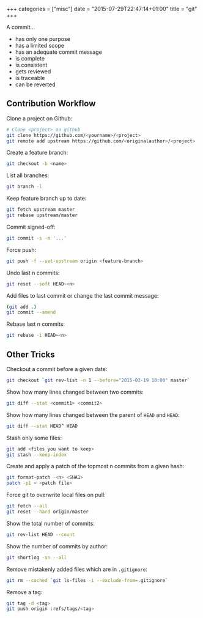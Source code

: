 +++
categories = ["misc"]
date = "2015-07-29T22:47:14+01:00"
title = "git"
+++

A commit...

- has only one purpose
- has a limited scope
- has an adequate commit message
- is complete
- is consistent
- gets reviewed
- is traceable
- can be reverted

## Contribution Workflow

Clone a project on Github:
```bash
# Clone <project> on github
git clone https://github.com/<yourname>/<project>
git remote add upstream https://github.com/<originalauthor>/<project>
```

Create a feature branch:
```bash
git checkout -b <name>
```

List all branches:
```bash
git branch -l
```

Keep feature branch up to date:
```bash
git fetch upstream master
git rebase upstream/master
```

Commit signed-off:
```bash
git commit -s -m '...'
```

Force push:
```bash
git push -f --set-upstream origin <feature-branch>
```

Undo last n commits:
```bash
git reset --soft HEAD~<n>
```

Add files to last commit or change the last commit message:
```bash
(git add .)
git commit --amend
```

Rebase last n commits:
```bash
git rebase -i HEAD~<n>
```

## Other Tricks

Checkout a commit before a given date:
```bash
git checkout `git rev-list -n 1 --before="2015-03-19 10:00" master`
```

Show how many lines changed between two commits:
```bash
git diff --stat <commit1> <commit2>
```

Show how many lines changed between the parent of `HEAD` and `HEAD`:
```bash
git diff --stat HEAD^ HEAD
```

Stash only some files:
```bash
git add <files you want to keep>
git stash --keep-index
```

Create and apply a patch of the topmost n commits from a given hash:
```bash
git format-patch -<n> <SHA1>
patch -p1 < <patch file>
```

Force git to overwrite local files on pull:
```bash
git fetch --all
git reset --hard origin/master
```

Show the total number of commits:
```bash
git rev-list HEAD --count
```

Show the number of commits by author:
```bash
git shortlog -sn --all
```

Remove mistakenly added files which are in `.gitignore`:
```bash
git rm --cached `git ls-files -i --exclude-from=.gitignore`
```

Remove a tag:
```bash
git tag -d <tag>
git push origin :refs/tags/<tag>
```
